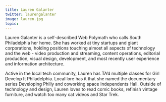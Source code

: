 ```yaml
---
title: Lauren Galanter
twitter: laurengalanter
image: lauren.jpg
topic:
---
```


Lauren Galanter is a self-described Web Polymath who calls South Philadelphia her home. She has worked at tiny startups and giant corporations, holding positions touching almost all aspects of technology and the web - video production and streaming, content operations, editorial production, visual design, development, and most recently user experience and information architecture.

Active in the local tech community, Lauren has TA’d multiple classes for Girl Develop It Philadelphia. Local lore has it that she named the documentary series Developing Philly and coworking space Independents Hall. Outside of technology and design, Lauren loves to read comic books, refinish vintage furniture, and watch too many cat videos and Star Trek.